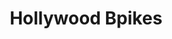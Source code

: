 ---
title: "Hollywood Bpikes"
url: /ciudad-autonoma-de-buenos-aires/hollywood-bpikes/
shop: bicicleta
---